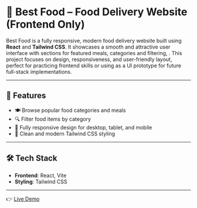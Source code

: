 # 🍔 Best Food – Food Delivery Website (Frontend Only)

Best Food is a fully responsive, modern food delivery website built using **React** and **Tailwind CSS**. It showcases a smooth and attractive user interface with sections for featured meals, categories and filtering, . This project focuses on design, responsiveness, and user-friendly layout, perfect for practicing frontend skills or using as a UI prototype for future full-stack implementations.

---

## 🚀 Features

- 🍽️ Browse popular food categories and meals
- 🔍 Filter food items by category
- 📱 Fully responsive design for desktop, tablet, and mobile
- 🎨 Clean and modern Tailwind CSS styling

---

## 🛠 Tech Stack

- **Frontend**: React, Vite
- **Styling**: Tailwind CSS

---

👉 [Live Demo](https://tirawat-food-website.vercel.app/)
